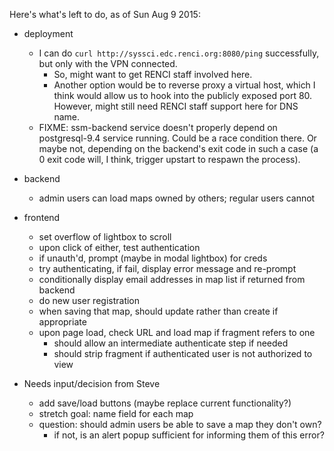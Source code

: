Here's what's left to do, as of Sun Aug 9 2015:

- deployment
  - I can do `curl http://syssci.edc.renci.org:8080/ping` successfully, but
    only with the VPN connected.
    - So, might want to get RENCI staff involved here.
    - Another option would be to reverse proxy a virtual host, which I think
      would allow us to hook into the publicly exposed port 80. However, might
      still need RENCI staff support here for DNS name.
  - FIXME: ssm-backend service doesn't properly depend on postgresql-9.4
    service running. Could be a race condition there. Or maybe not, depending
    on the backend's exit code in such a case (a 0 exit code will, I think,
    trigger upstart to respawn the process).

- backend
  - admin users can load maps owned by others; regular users cannot

- frontend
  - set overflow of lightbox to scroll
  - upon click of either, test authentication
  - if unauth'd, prompt (maybe in modal lightbox) for creds
  - try authenticating, if fail, display error message and re-prompt
  - conditionally display email addresses in map list if returned from backend
  - do new user registration
  - when saving that map, should update rather than create if appropriate
  - upon page load, check URL and load map if fragment refers to one
    - should allow an intermediate authenticate step if needed
    - should strip fragment if authenticated user is not authorized to view

- Needs input/decision from Steve
  - add save/load buttons (maybe replace current functionality?)
  - stretch goal: name field for each map
  - question: should admin users be able to save a map they don't own?
    - if not, is an alert popup sufficient for informing them of this error?

